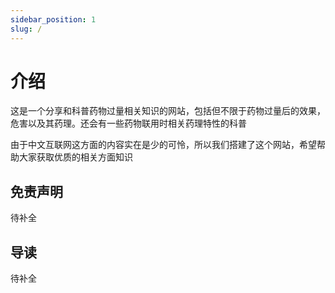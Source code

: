 ```yaml
---
sidebar_position: 1
slug: /
---
```


# 介绍

这是一个分享和科普药物过量相关知识的网站，包括但不限于药物过量后的效果，危害以及其药理。还会有一些药物联用时相关药理特性的科普

由于中文互联网这方面的内容实在是少的可怜，所以我们搭建了这个网站，希望帮助大家获取优质的相关方面知识

## 免责声明
待补全

## 导读
待补全